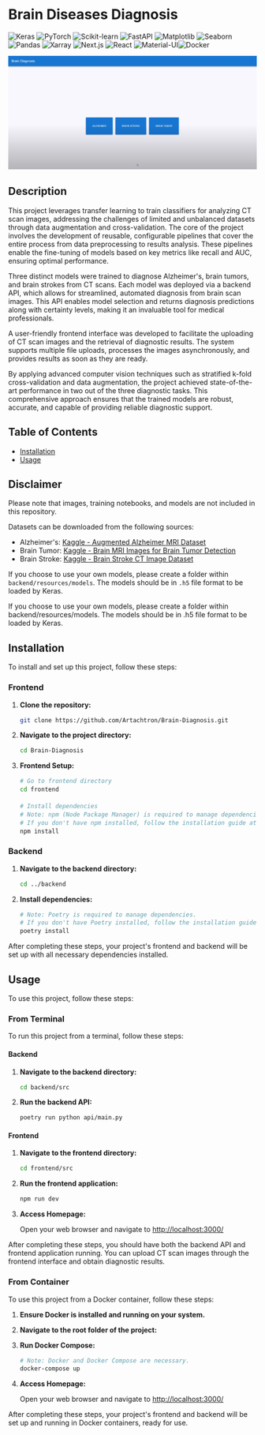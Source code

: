 # Brain Diseases Diagnosis

<img src="https://cdn.jsdelivr.net/gh/devicons/devicon@latest/icons/keras/keras-original.svg" title="Keras" width="25" /> <img src="https://cdn.jsdelivr.net/gh/devicons/devicon@latest/icons/pytorch/pytorch-original.svg" title="PyTorch" width="25" /> <img src="https://cdn.jsdelivr.net/gh/devicons/devicon@latest/icons/scikitlearn/scikitlearn-original.svg" title="Scikit-learn" width="25" /> <img src="https://cdn.jsdelivr.net/gh/devicons/devicon@latest/icons/fastapi/fastapi-original.svg" title="FastAPI" width="25" /> <img src="https://cdn.jsdelivr.net/gh/devicons/devicon@latest/icons/matplotlib/matplotlib-original.svg" title="Matplotlib" width="25" /> <img src="https://seaborn.pydata.org/_images/logo-mark-lightbg.svg" title="Seaborn" width="25" /> <img src="https://cdn.jsdelivr.net/gh/devicons/devicon@latest/icons/pandas/pandas-original.svg" title="Pandas" width="25" /> <img src="https://raw.githubusercontent.com/xarray-contrib/xarray.dev/main/public/Xarray-assets/Icon/Xarray_Icon_Final.png" title="Xarray" width="25" /> <img src="https://cdn.jsdelivr.net/gh/devicons/devicon@latest/icons/nextjs/nextjs-original.svg" title="Next.js" width="25" /> <img src="https://cdn.jsdelivr.net/gh/devicons/devicon@latest/icons/react/react-original.svg" title="React" width="25" /> <img src="https://cdn.jsdelivr.net/gh/devicons/devicon@latest/icons/materialui/materialui-original.svg" title="Material-UI" width="25" /><img src="https://cdn.jsdelivr.net/gh/devicons/devicon@latest/icons/docker/docker-original.svg" title="Docker" width="25" />

![Preview](docs/preview.gif)

## Description

This project leverages transfer learning to train classifiers for analyzing CT scan images, addressing the challenges of limited and unbalanced datasets through data augmentation and cross-validation. The core of the project involves the development of reusable, configurable pipelines that cover the entire process from data preprocessing to results analysis. These pipelines enable the fine-tuning of models based on key metrics like recall and AUC, ensuring optimal performance.

Three distinct models were trained to diagnose Alzheimer's, brain tumors, and brain strokes from CT scans. Each model was deployed via a backend API, which allows for streamlined, automated diagnosis from brain scan images. This API enables model selection and returns diagnosis predictions along with certainty levels, making it an invaluable tool for medical professionals.

A user-friendly frontend interface was developed to facilitate the uploading of CT scan images and the retrieval of diagnostic results. The system supports multiple file uploads, processes the images asynchronously, and provides results as soon as they are ready.

By applying advanced computer vision techniques such as stratified k-fold cross-validation and data augmentation, the project achieved state-of-the-art performance in two out of the three diagnostic tasks. This comprehensive approach ensures that the trained models are robust, accurate, and capable of providing reliable diagnostic support.

## Table of Contents
- [Installation](#installation)
- [Usage](#usage)
  
## Disclaimer

Please note that images, training notebooks, and models are not included in this repository.

Datasets can be downloaded from the following sources:
- Alzheimer's: [Kaggle - Augmented Alzheimer MRI Dataset](https://www.kaggle.com/datasets/uraninjo/augmented-alzheimer-mri-dataset)
- Brain Tumor: [Kaggle - Brain MRI Images for Brain Tumor Detection](https://www.kaggle.com/datasets/navoneel/brain-mri-images-for-brain-tumor-detection)
- Brain Stroke: [Kaggle - Brain Stroke CT Image Dataset](https://www.kaggle.com/datasets/afridirahman/brain-stroke-ct-image-dataset)

If you choose to use your own models, please create a folder within `backend/resources/models`. The models should be in `.h5` file format to be loaded by Keras.


If you choose to use your own models, please create a folder within backend/resources/models. The models should be in .h5 file format to be loaded by Keras.

## Installation

To install and set up this project, follow these steps:

### Frontend

1. **Clone the repository:**

    ```bash
    git clone https://github.com/Artachtron/Brain-Diagnosis.git
    ```

2. **Navigate to the project directory:**

    ```bash
    cd Brain-Diagnosis
    ```

3. **Frontend Setup:**

    ```bash
    # Go to frontend directory
    cd frontend
    
    # Install dependencies
    # Note: npm (Node Package Manager) is required to manage dependencies. 
    # If you don't have npm installed, follow the installation guide at https://docs.npmjs.com/downloading-and-installing-node-js-and-npm
    npm install
    ```

### Backend

1. **Navigate to the backend directory:**

    ```bash
    cd ../backend
    ```

2. **Install dependencies:**

    ```bash
    # Note: Poetry is required to manage dependencies. 
    # If you don't have Poetry installed, follow the installation guide at https://python-poetry.org/docs/#installation
    poetry install
    ```

After completing these steps, your project's frontend and backend will be set up with all necessary dependencies installed.

## Usage

To use this project, follow these steps:

### From Terminal
To run this project from a terminal, follow these steps:

#### Backend

1. **Navigate to the backend directory:**

    ```bash
    cd backend/src
    ```

2. **Run the backend API:**

    ```bash
    poetry run python api/main.py
    ```

#### Frontend

1. **Navigate to the frontend directory:**

    ```bash
    cd frontend/src
    ```

2. **Run the frontend application:**

    ```bash
    npm run dev
    ```

3. **Access Homepage:**

   Open your web browser and navigate to [http://localhost:3000/](http://localhost:3000/)


After completing these steps, you should have both the backend API and frontend application running. You can upload CT scan images through the frontend interface and obtain diagnostic results.

### From Container
To use this project from a Docker container, follow these steps:

1. **Ensure Docker is installed and running on your system.**

2. **Navigate to the root folder of the project:**

3. **Run Docker Compose:**

    ```bash
    # Note: Docker and Docker Compose are necessary.
    docker-compose up
    ```
4. **Access Homepage:**

   Open your web browser and navigate to [http://localhost:3000/](http://localhost:3000/)

After completing these steps, your project's frontend and backend will be set up and running in Docker containers, ready for use.
